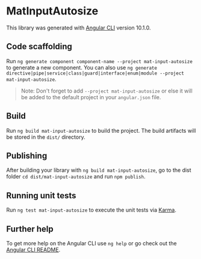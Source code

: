 # MatInputAutosize

This library was generated with [Angular CLI](https://github.com/angular/angular-cli) version 10.1.0.

## Code scaffolding

Run `ng generate component component-name --project mat-input-autosize` to generate a new component. You can also use `ng generate directive|pipe|service|class|guard|interface|enum|module --project mat-input-autosize`.
> Note: Don't forget to add `--project mat-input-autosize` or else it will be added to the default project in your `angular.json` file. 

## Build

Run `ng build mat-input-autosize` to build the project. The build artifacts will be stored in the `dist/` directory.

## Publishing

After building your library with `ng build mat-input-autosize`, go to the dist folder `cd dist/mat-input-autosize` and run `npm publish`.

## Running unit tests

Run `ng test mat-input-autosize` to execute the unit tests via [Karma](https://karma-runner.github.io).

## Further help

To get more help on the Angular CLI use `ng help` or go check out the [Angular CLI README](https://github.com/angular/angular-cli/blob/master/README.md).
